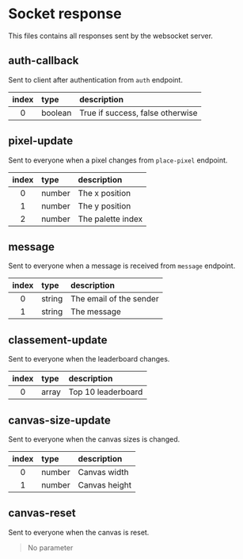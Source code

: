 # Socket response

This files contains all responses sent by the websocket server.

## auth-callback

Sent to client after authentication from `auth` endpoint.

| index | type    | description                      |
| :---: | :------ | :------------------------------- |
|   0   | boolean | True if success, false otherwise |

## pixel-update

Sent to everyone when a pixel changes from `place-pixel` endpoint.

| index | type   | description       |
| :---: | :----- | :---------------- |
|   0   | number | The x position    |
|   1   | number | The y position    |
|   2   | number | The palette index |

## message

Sent to everyone when a message is received from `message` endpoint.

| index | type   | description             |
| :---: | :----- | :---------------------- |
|   0   | string | The email of the sender |
|   1   | string | The message             |

## classement-update

Sent to everyone when the leaderboard changes.

| index | type  | description        |
| :---: | :---- | :----------------- |
|   0   | array | Top 10 leaderboard |

## canvas-size-update

Sent to everyone when the canvas sizes is changed.

| index | type   | description   |
| :---: | :----- | :------------ |
|   0   | number | Canvas width  |
|   1   | number | Canvas height |

## canvas-reset

Sent to everyone when the canvas is reset.

> No parameter
